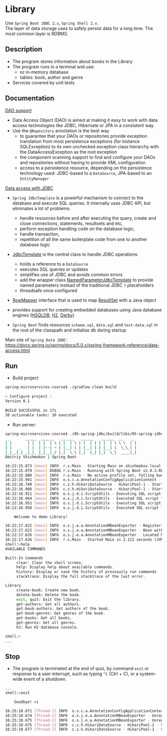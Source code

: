 Library
=======
Use `Spring Boot JDBC 2.x`, `Spring Shell 2.x`.<br/>
The layer of data storage uses to safely persist data for a long time. The most common layer is RDBMS.


## Description
 * The program stores information about books in the Library
 * The program runs in a terminal and use:
   * `H2` in-memory database 
   * tables: book, author and genre
 * Services covered by unit tests


## Documentation
[DAO support](https://docs.spring.io/spring/docs/5.0.x/spring-framework-reference/data-access.html#dao)
 * Data Access Object (DAO) is aimed at making it easy to work with data access technologies like JDBC, Hibernate or JPA in a consistent way.
 * Use the `@Repository` annotation is the best way 
   * to guarantee that your DAOs or repositories provide exception translation from most persistence exceptions (for instance SQLException) to its own unchecked exception class hierarchy with the DataAccessException as the root exception
   * the component scanning support to find and configure your DAOs and repositories without having to provide XML configuration
   * access to a persistence resource, depending on the persistence technology used: JDBC-based to a `DataSource`, JPA-based to an `EntityManager`

[Data access with JDBC](https://docs.spring.io/spring/docs/5.0.x/spring-framework-reference/data-access.html#jdbc)
 * `Spring JdbcTemplate` is a powerful mechanism to connect to the database and execute SQL queries. It internally uses JDBC API, but eliminates a lot of problems:
   * handle resources before and after executing the query, create and close connections, statements, resultsets and etc,
   * perform exception handling code on the database logic,
   * handle transaction,
   * repetition of all the same boilerplate code from one to another database logic

 * [JdbcTemplate](https://docs.spring.io/spring/docs/5.0.x/javadoc-api/org/springframework/jdbc/core/JdbcTemplate.html) is the central class to handle JDBC operations:
   * holds a reference to a `DataSource`
   * executes SQL queries or updates
   * simplifies use of JDBC and avoids common errors
   * add the wrapper class [NamedParameterJdbcTemplate](https://docs.spring.io/spring/docs/5.0.x/javadoc-api/org/springframework/jdbc/core/namedparam/NamedParameterJdbcTemplate.html) to provide named parameters instead of the traditional JDBC `?` placeholders
   * threadsafe once configured

* [RowMapper](https://docs.spring.io/spring/docs/5.0.x/javadoc-api/org/springframework/jdbc/core/RowMapper.html) interface that is used to map [ResultSet](https://docs.oracle.com/javase/10/docs/api/java/sql/ResultSet.html) with a Java object
* provides support for creating embedded databases using Java database engines ([HSQLDB](http://hsqldb.org), [H2](http://www.h2database.com/html/main.html), [Derby](http://db.apache.org/derby/))
* `Spring Boot` finds resources `schema.sql`, `data.sql` and `test-data.sql` in the root of the classpath and initialize db during startup

Main site of `Spring Data JDBC`: https://docs.spring.io/spring/docs/5.0.x/spring-framework-reference/data-access.html


## Run
 *  Build project
```sh
spring-microservices-course$ ./gradlew clean build
                             
> Configure project :
Version 0.1
                             
BUILD SUCCESSFUL in 17s
30 actionable tasks: 30 executed
```

  *  Run server: 
```sh
spring-microservices-course$ ./05-spring-jdbc/build/libs/05-spring-jdbc-all-0.1.jar                 
 _       _____  ______   ______   ______   ______  __    _
| |       | |  | |  | \ | |  | \ | |  | | | |  | \ \ \  | |
| |   _   | |  | |--| < | |__| | | |__| | | |__| |  \_\_| |
|_|__|_| _|_|_ |_|__|_/ |_|  \_\ |_|  |_| |_|  \_\  ____|_|
Dmitriy Shishmakov | Spring Boot

16:22:15.873 [main] INFO  r.s.Main - Starting Main on shishmakov.local with PID 40307 (/Users/dima/programming/git/otus/spring-course/spring-microservices-course/05-spring-jdbc/build/libs/05-spring-jdbc-all-0.1.jar started by dima in /Users/dima/programming/git/otus/spring-course/spring-microservices-course/05-spring-jdbc/build/libs)
16:22:15.879 [main] DEBUG r.s.Main - Running with Spring Boot v2.0.3.RELEASE, Spring v5.0.7.RELEASE
16:22:15.880 [main] INFO  r.s.Main - No active profile set, falling back to default profiles: default
16:22:15.941 [main] INFO  o.s.c.a.AnnotationConfigApplicationContext - Refreshing org.springframework.context.annotation.AnnotationConfigApplicationContext@768debd: startup date [Sun Jul 29 16:22:15 MSK 2018]; root of context hierarchy
16:22:16.749 [main] INFO  c.z.h.HikariDataSource - HikariPool-1 - Starting...
16:22:16.906 [main] INFO  c.z.h.HikariDataSource - HikariPool-1 - Start completed.
16:22:16.911 [main] INFO  o.s.j.d.i.ScriptUtils - Executing SQL script from URL [jar:file:/Users/dima/programming/git/otus/spring-course/spring-microservices-course/05-spring-jdbc/build/libs/05-spring-jdbc-all-0.1.jar!/BOOT-INF/classes!/schema.sql]
16:22:16.944 [main] INFO  o.s.j.d.i.ScriptUtils - Executed SQL script from URL [jar:file:/Users/dima/programming/git/otus/spring-course/spring-microservices-course/05-spring-jdbc/build/libs/05-spring-jdbc-all-0.1.jar!/BOOT-INF/classes!/schema.sql] in 33 ms.
16:22:16.951 [main] INFO  o.s.j.d.i.ScriptUtils - Executing SQL script from URL [jar:file:/Users/dima/programming/git/otus/spring-course/spring-microservices-course/05-spring-jdbc/build/libs/05-spring-jdbc-all-0.1.jar!/BOOT-INF/classes!/data.sql]
16:22:16.958 [main] INFO  o.s.j.d.i.ScriptUtils - Executed SQL script from URL [jar:file:/Users/dima/programming/git/otus/spring-course/spring-microservices-course/05-spring-jdbc/build/libs/05-spring-jdbc-all-0.1.jar!/BOOT-INF/classes!/data.sql] in 7 ms.

	Welcome to demo Library!

16:22:17.622 [main] INFO  o.s.j.e.a.AnnotationMBeanExporter - Registering beans for JMX exposure on startup
16:22:17.622 [main] INFO  o.s.j.e.a.AnnotationMBeanExporter - Bean with name 'dataSource' has been autodetected for JMX exposure
16:22:17.626 [main] INFO  o.s.j.e.a.AnnotationMBeanExporter - Located MBean 'dataSource': registering with JMX server as MBean [com.zaxxer.hikari:name=dataSource,type=HikariDataSource]
16:22:17.636 [main] INFO  r.s.Main - Started Main in 2.111 seconds (JVM running for 2.698)
shell:>help
AVAILABLE COMMANDS

Built-In Commands
     clear: Clear the shell screen.
     help: Display help about available commands.
     history: Display or save the history of previously run commands
     stacktrace: Display the full stacktrace of the last error.

Library
     create-book: Create new book.
     delete-book: Delete the book.
     exit, quit: Exit the library.
     get-authors: Get all authors.
     get-book-authors: Get authors of the book.
     get-book-genres: Get genres of the book.
     get-books: Get all books.
     get-genres: Get all genres.
     h2: Run H2 database console.

shell:>
...
```


## Stop

 * The program is terminated at the end of quiz, by command `exit` or response to a user interrupt, such as typing `^C` (Ctrl + C), or a system-wide event of a shutdown.
```sh
...
shell:>exit

	Goodbye! =)

16:25:10.671 [Thread-2] INFO  o.s.c.a.AnnotationConfigApplicationContext - Closing org.springframework.context.annotation.AnnotationConfigApplicationContext@768debd: startup date [Sun Jul 29 16:22:15 MSK 2018]; root of context hierarchy
16:25:10.674 [Thread-2] INFO  o.s.j.e.a.AnnotationMBeanExporter - Unregistering JMX-exposed beans on shutdown
16:25:10.675 [Thread-2] INFO  o.s.j.e.a.AnnotationMBeanExporter - Unregistering JMX-exposed beans
16:25:10.675 [Thread-2] INFO  c.z.h.HikariDataSource - HikariPool-1 - Shutdown initiated...
16:25:10.677 [Thread-2] INFO  c.z.h.HikariDataSource - HikariPool-1 - Shutdown completed.
```
